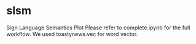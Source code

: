 # slsm
Sign Language Semantics Plot
Please refer to complete.ipynb for the full workflow. We used toastynews.vec for word vector. 
